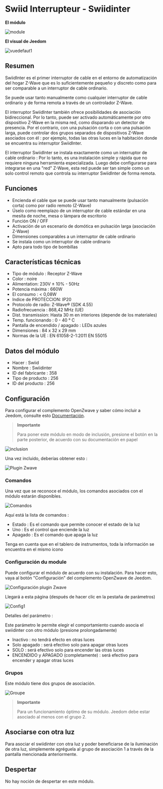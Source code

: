 # Swiid Interrupteur - Swiidinter

**El módulo**

![module](images/swiid.inter/module.jpg)

**El visual de Jeedom**

![vuedefaut1](images/swiid.inter/vuedefaut1.jpg)

## Resumen

SwiidInter es el primer interruptor de cable en el entorno de automatización del hogar Z-Wave que es lo suficientemente pequeño y discreto como para ser comparable a un interruptor de cable ordinario.

Se puede usar tanto manualmente como cualquier interruptor de cable ordinario y de forma remota a través de un controlador Z-Wave.

El interruptor SwiidInter también ofrece posibilidades de asociación bidireccional. Por lo tanto, puede ser activado automáticamente por otro dispositivo Z-Wave en la misma red, como disparando un detector de presencia. Por el contrario, con una pulsación corta o con una pulsación larga, puede controlar dos grupos separados de dispositivos Z-Wave asociados con él : por ejemplo, todas las otras luces en la habitación donde se encuentra su interruptor SwiidInter.

El interruptor SwiidInter se instala exactamente como un interruptor de cable ordinario : Por lo tanto, es una instalación simple y rápida que no requiere ninguna herramienta especializada. Luego debe configurarse para integrarse en una "red" Z-Wave, esta red puede ser tan simple como un solo control remoto que controla su interruptor SwiidInter de forma remota.

## Funciones

-   Encienda el cable que se puede usar tanto manualmente (pulsación corta) como por radio remoto (Z-Wave)
-   Úselo como reemplazo de un interruptor de cable estándar en una mesita de noche, mesa o lámpara de escritorio
-   Función ON / OFF
-   Activación de un escenario de domótica en pulsación larga (asociación Z-Wave)
-   Dimensiones comparables a un interruptor de cable ordinario
-   Se instala como un interruptor de cable ordinario
-   Apto para todo tipo de bombillas

## Características técnicas

-   Tipo de módulo : Receptor Z-Wave
-   Color : noire
-   Alimentation: 230V ± 10% - 50Hz
-   Potencia máxima : 660W
-   El consumo : &lt; 0,08W
-   Indice de PROTECCION: IP20
-   Protocolo de radio: Z-Wave® (SDK 4.55)
-   Radiofrecuencia : 868,42 MHz (UE)
-   Dist. transmission: Hasta 30 m en interiores (depende de los materiales)
-   Temp. funcionando : 0 - 40 ° C
-   Pantalla de encendido / apagado : LEDs azules
-   Dimensiones : 84 x 32 x 29 mm
-   Normas de la UE : EN 61058-2-1:2011 EN 55015

## Datos del módulo

-   Hacer : Swiid
-   Nombre : Swiidinter
-   ID del fabricante : 358
-   Tipo de producto : 256
-   ID del producto : 256

## Configuración

Para configurar el complemento OpenZwave y saber cómo incluir a Jeedom, consulte esto [Documentación](https://doc.jeedom.com/es_ES/plugins/automation%20protocol/openzwave/).

> **Importante**
>
> Para poner este módulo en modo de inclusión, presione el botón en la parte posterior, de acuerdo con su documentación en papel

![inclusion](images/swiid.inter/inclusion.jpg)

Una vez incluido, deberías obtener esto :

![Plugin Zwave](images/swiid.inter/information.jpg)

### Comandos

Una vez que se reconoce el módulo, los comandos asociados con el módulo estarán disponibles.

![Comandos](images/swiid.inter/commandes.jpg)

Aquí está la lista de comandos :

-   Estado : Es el comando que permite conocer el estado de la luz
-   Uno : Es el control que enciende la luz
-   Apagado : Es el comando que apaga la luz

Tenga en cuenta que en el tablero de instrumentos, toda la información se encuentra en el mismo icono

### Configuración du module

Puede configurar el módulo de acuerdo con su instalación. Para hacer esto, vaya al botón "Configuración" del complemento OpenZwave de Jeedom.

![Configuración plugin Zwave](images/plugin/bouton_configuration.jpg)

Llegará a esta página (después de hacer clic en la pestaña de parámetros)

![Config1](images/swiid.inter/config1.jpg)

Detalles del parámetro :

Este parámetro le permite elegir el comportamiento cuando asocia el swiidinter con otro módulo (presione prolongadamente)

-   Inactivo : no tendrá efecto en otras luces
-   Solo apagado : será efectivo solo para apagar otras luces
-   SOLO : será efectivo solo para encender las otras luces
-   ENCENDIDO y APAGADO (completamente) : será efectivo para encender y apagar otras luces

### Grupos

Este módulo tiene dos grupos de asociación.

![Groupe](images/swiid.inter/groupe.jpg)

> **Importante**
>
> Para un funcionamiento óptimo de su módulo. Jeedom debe estar asociado al menos con el grupo 2.

## Asociarse con otra luz

Para asociar el swiidinter con otra luz y poder beneficiarse de la iluminación de otra luz, simplemente agréguela al grupo de asociación 1 a través de la pantalla mencionada anteriormente.

## Despertar

No hay noción de despertar en este módulo.
